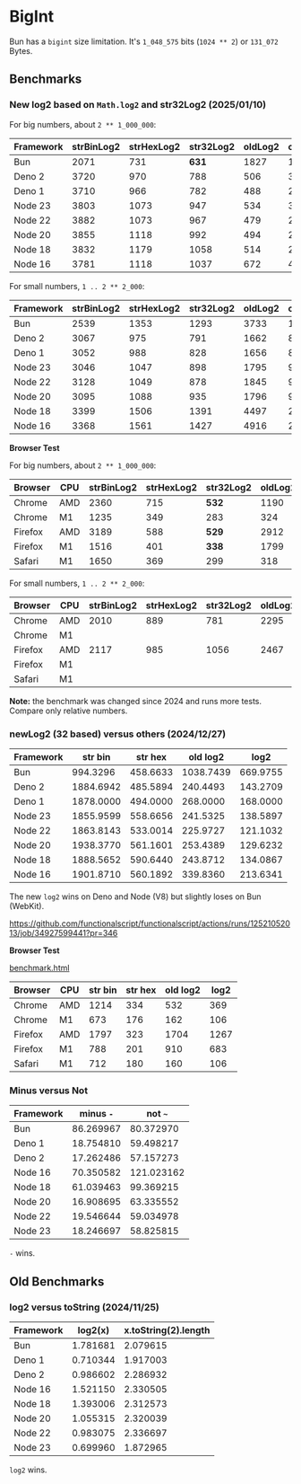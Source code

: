 # BigInt

Bun has a `bigint` size limitation. It's `1_048_575` bits (`1024 ** 2`) or `131_072` Bytes.

## Benchmarks

### New log2 based on `Math.log2` and str32Log2 (2025/01/10)

For big numbers, about `2 ** 1_000_000`:

|Framework|strBinLog2|strHexLog2|str32Log2|oldLog2|clz32Log2|   log2|
|---------|----------|----------|---------|-------|---------|-------|
|Bun      |      2071|       731|  **631**|   1827|     1195|   1110|
|Deno 2   |      3720|       970|      788|    506|      307|**206**|
|Deno 1   |      3710|       966|      782|    488|      292|**204**|
|Node 23  |      3803|      1073|      947|    534|      317|**226**|
|Node 22  |      3882|      1073|      967|    479|      265|**222**|
|Node 20  |      3855|      1118|      992|    494|      280|**217**|
|Node 18  |      3832|      1179|     1058|    514|      280|**229**|
|Node 16  |      3781|      1118|     1037|    672|      430|**281**|

For small numbers, `1 .. 2 ** 2_000`:

|Framework|strBinLog2|strHexLog2|str32Log2|oldLog2|clz32Log2|    log2|
|---------|----------|----------|---------|-------|---------|--------|
|Bun      |      2539|      1353|     1293|   3733|     1885| **699**|
|Deno 2   |      3067|       975|      791|   1662|      877| **452**|
|Deno 1   |      3052|       988|      828|   1656|      856| **456**|
|Node 23  |      3046|      1047|      898|   1795|      926| **538**|
|Node 22  |      3128|      1049|      878|   1845|      932| **500**|
|Node 20  |      3095|      1088|      935|   1796|      940| **566**|
|Node 18  |      3399|      1506|     1391|   4497|     2305| **970**|
|Node 16  |      3368|      1561|     1427|   4916|     2593|**1069**|

**Browser Test**

For big numbers, about `2 ** 1_000_000`:

|Browser|CPU|strBinLog2|strHexLog2|str32Log2|oldLog2|clz32Log2|   log2|
|-------|---|----------|----------|---------|-------|---------|-------|
|Chrome |AMD|      2360|       715|  **532**|   1190|      807|    551|
|Chrome | M1|      1235|       349|      283|    324|      226|**171**|
|Firefox|AMD|      3189|       588|  **529**|   2912|     2165|   1443|
|Firefox| M1|      1516|       401|  **338**|   1799|     1339|    847|
|Safari | M1|      1650|       369|      299|    318|      215|**203**|

For small numbers, `1 .. 2 ** 2_000`:

|Browser|CPU|strBinLog2|strHexLog2|str32Log2|oldLog2|clz32Log2|   log2|
|-------|---|----------|----------|---------|-------|---------|-------|
|Chrome |AMD|      2010|       889|      781|   2295|     1210|**593**|
|Chrome | M1|
|Firefox|AMD|      2117|       985|     1056|   2467|     1263|**503**|
|Firefox| M1|
|Safari | M1|

**Note:** the benchmark was changed since 2024 and runs more tests.
Compare only relative numbers.

### newLog2 (32 based) versus others (2024/12/27)

|Framework|str bin  |str hex  |old log2 |log2    |
|---------|---------|---------|---------|--------|
|Bun      | 994.3296|458.6633 |1038.7439|669.9755|
|Deno 2   |1884.6942|485.5894 | 240.4493|143.2709|
|Deno 1   |1878.0000|494.0000 | 268.0000|168.0000|
|Node 23  |1855.9599|558.6656 | 241.5325|138.5897|
|Node 22  |1863.8143|533.0014 | 225.9727|121.1032|
|Node 20  |1938.3770|561.1601 | 253.4389|129.6232|
|Node 18  |1888.5652|590.6440 | 243.8712|134.0867|
|Node 16  |1901.8710|560.1892 | 339.8360|213.6341|

The new `log2` wins on Deno and Node (V8) but slightly loses on Bun (WebKit).

https://github.com/functionalscript/functionalscript/actions/runs/12521052013/job/34927599441?pr=346

**Browser Test**

[benchmark.html](./benchmark.html)

|Browser|CPU|str bin|str hex|old log2|log2|
|-------|---|-------|-------|--------|----|
|Chrome |AMD|   1214|    334|     532| 369|
|Chrome | M1|    673|    176|     162| 106|
|Firefox|AMD|   1797|    323|    1704|1267|
|Firefox| M1|    788|    201|     910| 683|
|Safari | M1|    712|    180|     160| 106|

### Minus versus Not

|Framework|minus `-`         |not `~`           |
|---------|------------------|------------------|
|Bun      |86.269967         | 80.372970        |
|Deno 1   |18.754810         | 59.498217        |
|Deno 2   |17.262486         | 57.157273        |
|Node 16  |70.350582         |121.023162        |
|Node 18  |61.039463         | 99.369215        |
|Node 20  |16.908695         | 63.335552        |
|Node 22  |19.546644         | 59.034978        |
|Node 23  |18.246697         | 58.825815        |

`-` wins.

## Old Benchmarks

### log2 versus toString (2024/11/25)

|Framework|log2(x)           |x.toString(2).length|
|---------|------------------|--------------------|
|Bun      |1.781681          |2.079615            |
|Deno 1   |0.710344          |1.917003            |
|Deno 2   |0.986602          |2.286932            |
|Node 16  |1.521150          |2.330505            |
|Node 18  |1.393006          |2.312573            |
|Node 20  |1.055315          |2.320039            |
|Node 22  |0.983075          |2.336697            |
|Node 23  |0.699960          |1.872965            |

`log2` wins.
